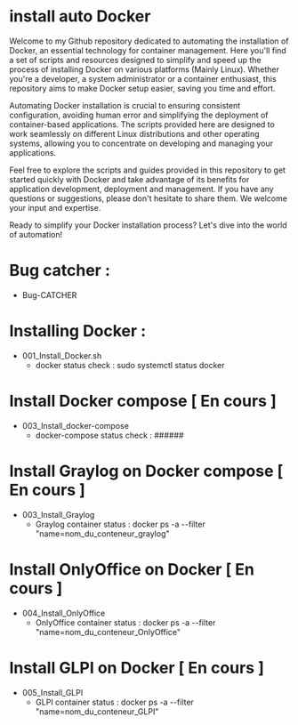 # install auto Docker

Welcome to my Github repository dedicated to automating the installation of Docker, an essential technology for container management. Here you'll find a set of scripts and resources designed to simplify and speed up the process of installing Docker on various platforms (Mainly Linux). Whether you're a developer, a system administrator or a container enthusiast, this repository aims to make Docker setup easier, saving you time and effort.

Automating Docker installation is crucial to ensuring consistent configuration, avoiding human error and simplifying the deployment of container-based applications. The scripts provided here are designed to work seamlessly on different Linux distributions and other operating systems, allowing you to concentrate on developing and managing your applications.

Feel free to explore the scripts and guides provided in this repository to get started quickly with Docker and take advantage of its benefits for application development, deployment and management. If you have any questions or suggestions, please don't hesitate to share them. We welcome your input and expertise.

Ready to simplify your Docker installation process? Let's dive into the world of automation!


# Bug catcher :
 - Bug-CATCHER

# Installing Docker : 
 - 001_Install_Docker.sh
   - docker status check : sudo systemctl status docker
 
# Install Docker compose [ En cours ]
 - 003_Install_docker-compose
   - docker-compose status check : ######
  
# Install Graylog on Docker compose [ En cours ]
 - 003_Install_Graylog
   - Graylog container status : docker ps -a --filter "name=nom_du_conteneur_graylog"
 
# Install OnlyOffice on Docker [ En cours ]
 - 004_Install_OnlyOffice
   - OnlyOffice container status : docker ps -a --filter "name=nom_du_conteneur_OnlyOffice"
  
# Install GLPI on Docker [ En cours ]
 - 005_Install_GLPI
   - GLPI container status : docker ps -a --filter "name=nom_du_conteneur_GLPI"
     
